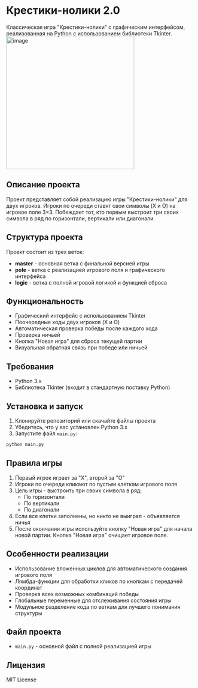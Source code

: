 # Крестики-нолики 2.0

Классическая игра "Крестики-нолики" с графическим интерфейсом, реализованная на Python с использованием библиотеки Tkinter.
<img width="342" height="353" alt="image" src="https://github.com/user-attachments/assets/6e0b2952-00c2-4f9c-8063-d0592919abc7" />

## Описание проекта

Проект представляет собой реализацию игры "Крестики-нолики" для двух игроков. Игроки по очереди ставят свои символы (X и O) на игровое поле 3×3. Побеждает тот, кто первым выстроит три своих символа в ряд по горизонтали, вертикали или диагонали.

## Структура проекта

Проект состоит из трех веток:
- **master** - основная ветка с финальной версией игры
- **pole** - ветка с реализацией игрового поля и графического интерфейса
- **logic** - ветка с полной игровой логикой и функцией сброса

## Функциональность

- Графический интерфейс с использованием Tkinter
- Поочередные ходы двух игроков (X и O)
- Автоматическая проверка победы после каждого хода
- Проверка ничьей
- Кнопка "Новая игра" для сброса текущей партии
- Визуальная обратная связь при победе или ничьей

## Требования

- Python 3.x
- Библиотека Tkinter (входит в стандартную поставку Python)

## Установка и запуск

1. Клонируйте репозиторий или скачайте файлы проекта
2. Убедитесь, что у вас установлен Python 3.x
3. Запустите файл `main.py`:

```bash
python main.py
```

## Правила игры

1. Первый игрок играет за "X", второй за "O"
2. Игроки по очереди кликают по пустым клеткам игрового поля
3. Цель игры - выстроить три своих символа в ряд:
   - По горизонтали
   - По вертикали  
   - По диагонали
4. Если все клетки заполнены, но никто не выиграл - объявляется ничья
5. После окончания игры используйте кнопку "Новая игра" для начала новой партии.
   Кнопка "Новая игра" очищает игровое поле.

## Особенности реализации

- Использование вложенных циклов для автоматического создания игрового поля
- Лямбда-функции для обработки кликов по кнопкам с передачей координат
- Проверка всех возможных комбинаций победы
- Глобальные переменные для отслеживания состояния игры
- Модульное разделение кода по веткам для лучшего понимания структуры

## Файл проекта

- `main.py` - основной файл с полной реализацией игры

## Лицензия

MIT License
